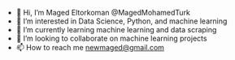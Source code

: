 - 👋 Hi, I’m Maged Eltorkoman @MagedMohamedTurk
- 👀 I’m interested in Data Science, Python, and machine learning
- 🌱 I’m currently learning machine learning and data scraping
- 💞️ I’m looking to collaborate on machine learning projects
- 📫 How to reach me newmaged@gmail.com

<!---
MagedMohamedTurk/MagedMohamedTurk is a ✨ special ✨ repository because its `README.md` (this file) appears on your GitHub profile.
You can click the Preview link to take a look at your changes.
--->
